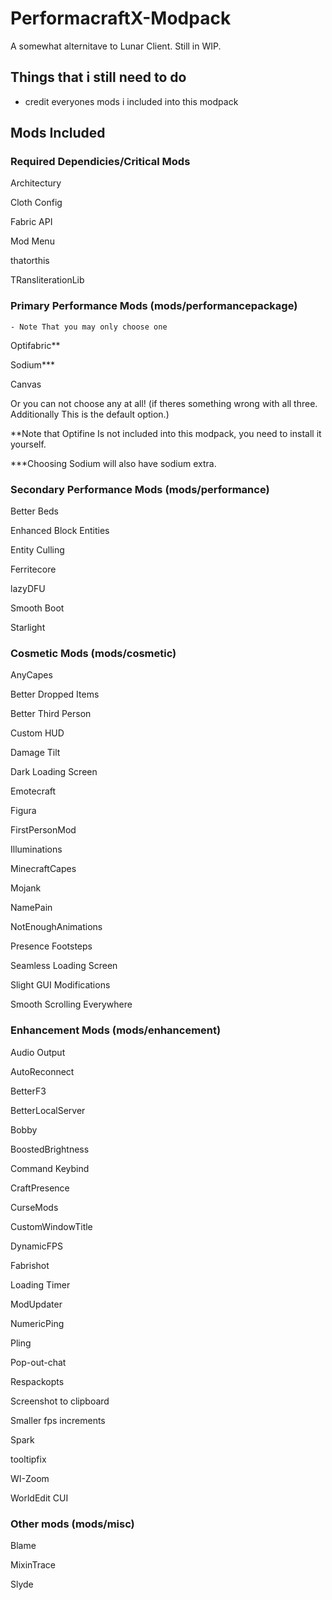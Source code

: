# PerformacraftX-Modpack

A somewhat alternitave to Lunar Client. Still in WIP.

## Things that i still need to do

* credit everyones mods i included into this modpack

## Mods Included

### Required Dependicies/Critical Mods

Architectury

Cloth Config

Fabric API

Mod Menu

thatorthis

TRansliterationLib

### Primary Performance Mods (mods/performancepackage)

    - Note That you may only choose one


Optifabric**

Sodium***

Canvas

Or you can not choose any at all! (if theres something wrong with all three. Additionally This is the default option.)


**Note that Optifine Is not included into this modpack, you need to install it yourself.


***Choosing Sodium will also have sodium extra.

### Secondary Performance Mods (mods/performance)

Better Beds

Enhanced Block Entities

Entity Culling

Ferritecore

lazyDFU

Smooth Boot

Starlight

### Cosmetic Mods (mods/cosmetic)

AnyCapes

Better Dropped Items

Better Third Person

Custom HUD

Damage Tilt

Dark Loading Screen

Emotecraft

Figura

FirstPersonMod

Illuminations

MinecraftCapes

Mojank

NamePain

NotEnoughAnimations

Presence Footsteps

Seamless Loading Screen

Slight GUI Modifications

Smooth Scrolling Everywhere

### Enhancement Mods (mods/enhancement)

Audio Output

AutoReconnect

BetterF3

BetterLocalServer

Bobby

BoostedBrightness

Command Keybind

CraftPresence

CurseMods

CustomWindowTitle

DynamicFPS

Fabrishot

Loading Timer

ModUpdater

NumericPing

Pling

Pop-out-chat

Respackopts

Screenshot to clipboard

Smaller fps increments

Spark

tooltipfix

WI-Zoom

WorldEdit CUI

### Other mods (mods/misc)

Blame

MixinTrace

Slyde